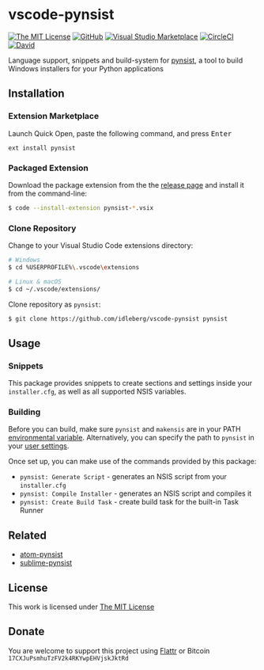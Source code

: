 # vscode-pynsist

[![The MIT License](https://flat.badgen.net/badge/license/MIT/orange)](http://opensource.org/licenses/MIT)
[![GitHub](https://flat.badgen.net/github/release/idleberg/vscode-pynsist)](https://github.com/idleberg/vscode-pynsist/releases)
[![Visual Studio Marketplace](https://vsmarketplacebadge.apphb.com/installs-short/idleberg.pynsist.svg?style=flat-square)](https://marketplace.visualstudio.com/items?itemName=idleberg.pynsist)
[![CircleCI](https://flat.badgen.net/circleci/github/idleberg/vscode-pynsist)](https://circleci.com/gh/idleberg/vscode-pynsist)
[![David](https://flat.badgen.net/david/dep/idleberg/vscode-pynsist)](https://david-dm.org/idleberg/vscode-pynsist)

Language support, snippets and build-system for [pynsist](https://pypi.python.org/pypi/pynsist), a tool to build Windows installers for your Python applications

## Installation

### Extension Marketplace

Launch Quick Open, paste the following command, and press <kbd>Enter</kbd>

`ext install pynsist`

### Packaged Extension

Download the package extension from the the [release page](https://github.com/idleberg/vscode-pynsist/releases) and install it from the command-line:

```bash
$ code --install-extension pynsist-*.vsix
```

### Clone Repository

Change to your Visual Studio Code extensions directory:

```bash
# Windows
$ cd %USERPROFILE%\.vscode\extensions

# Linux & macOS
$ cd ~/.vscode/extensions/
```

Clone repository as `pynsist`:

```bash
$ git clone https://github.com/idleberg/vscode-pynsist pynsist
```

## Usage

### Snippets

This package provides snippets to create sections and settings inside your `installer.cfg`, as well as all supported NSIS variables.

### Building

Before you can build, make sure `pynsist` and `makensis` are in your PATH [environmental variable](http://superuser.com/a/284351/195953). Alternatively, you can specify the path to `pynsist` in your [user settings](https://code.visualstudio.com/docs/customization/userandworkspace).

Once set up, you can make use of the commands provided by this package:

- `pynsist: Generate Script` - generates an NSIS script from your `installer.cfg`
- `pynsist: Compile Installer` - generates an NSIS script and compiles it
- `pynsist: Create Build Task` - create build task for the built-in Task Runner

## Related

- [atom-pynsist](https://atom.io/packages/pynsist)
- [sublime-pynsist](https://packagecontrol.io/packages/Pynsist)

## License

This work is licensed under [The MIT License](https://opensource.org/licenses/MIT)

## Donate

You are welcome to support this project using [Flattr](https://flattr.com/submit/auto?user_id=idleberg&url=https://github.com/idleberg/vscode-applescript) or Bitcoin `17CXJuPsmhuTzFV2k4RKYwpEHVjskJktRd`
